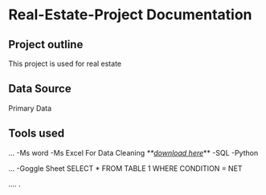 # Real-Estate-Project Documentation

## Project outline
This project is used for real estate
## Data Source
Primary Data
## Tools used
...
-Ms word
-Ms Excel For Data Cleaning _**[download here](https://microsoft.com)_**
-SQL
-Python

...
-Goggle Sheet
SELECT * FROM TABLE 1
WHERE CONDITION = NET


....
![]().


